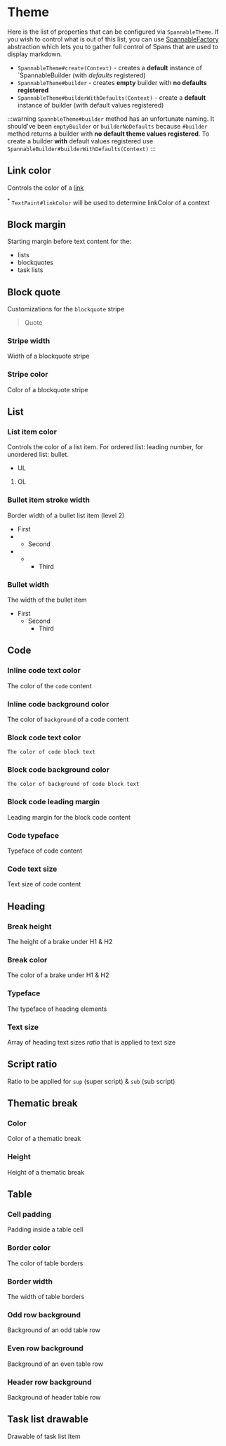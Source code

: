 # Theme

Here is the list of properties that can be configured via `SpannableTheme`. If you wish to control what 
is out of this list, you can use [SpannableFactory](/docs/factory.md)
abstraction which lets you to gather full control of Spans that are used to display markdown.

* `SpannableTheme#create(Context)` - creates a **default** instance of `SpannableBuilder (with _defaults_ registered)
* `SpannableTheme#builder` - creates **empty** builder with **no defaults registered**
* `SpannableTheme#builderWithDefaults(Context)` - create a **default** instance of builder (with default values registered)

:::warning
`SpannbleTheme#builder` method has an unfortunate naming. It should've been `emptyBuilder`
or `builderNoDefaults` because `#builder` method returns a builder with <strong>no default
theme values registered</strong>. To create a builder **with** default values registered
use `SpannableBuilder#builderWithDefaults(Context)`
:::

## Link color

Controls the color of a [link](#)

<ThemeProperty name="linkColor" type="@ColorInt int" defaults="Default link color of a context where markdown is displayed <sup>*</sup>" />

<sup>*</sup> `TextPaint#linkColor` will be used to determine linkColor of a context

## Block margin

Starting margin before text content for the:
* lists
* blockquotes
* task lists

<ThemeProperty name="blockMargin" type="@Px int" defaults="24dp" />

## Block quote

Customizations for the `blockquote` stripe

> Quote

### Stripe width

Width of a blockquote stripe

<ThemeProperty name="blockQuoteWidth" type="@Px int" defaults="1/4 of the <a href='#block-margin'>block margin</a>" />

### Stripe color

Color of a blockquote stripe

<ThemeProperty name="blockQuoteColor" type="@ColorInt int" defaults="textColor with <code>25</code> (0-255) alpha value" />

## List

### List item color

Controls the color of a list item. For ordered list: leading number,
for unordered list: bullet.

* UL
1. OL

<ThemeProperty name="listItemColor" type="@ColorInt int" defaults="Text color" />

### Bullet item stroke width

Border width of a bullet list item (level 2)

* First
* * Second
* * * Third

<ThemeProperty name="bulletListItemStrokeWidth" type="@Px int" defaults="Stroke width of TextPaint" />

### Bullet width

The width of the bullet item

* First
  * Second
    * Third

<ThemeProperty name="bulletWidth" type="@Px int" defaults="min(<a href='#block-margin'>blockMargin</a>, lineHeight) / 2" />

## Code

### Inline code text color

The color of the `code` content

<ThemeProperty name="codeTextColor" type="@ColorInt int" defaults="Content text color" />

### Inline code background color

The color of `background` of a code content

<ThemeProperty name="codeBackgroundColor" type="@ColorInt int" defaults="<a href='#inline-code-text-color'>inline code text color</a> with 25 (0-255) alpha" />

### Block code text color

```
The color of code block text
```

<ThemeProperty name="codeBlockTextColor" type="@ColorInt int" defaults="<a href='#inline-code-text-color'>inline code text color</a>" />

### Block code background color

```
The color of background of code block text
```

<ThemeProperty name="codeBlockBackgroundColor" type="@ColorInt int" defaults="<a href='#inline-code-background-color'>inline code background color</a>" />

### Block code leading margin

Leading margin for the block code content

<ThemeProperty name="codeMultilineMargin" type="@Px int" defaults="8dip" />

### Code typeface

Typeface of code content

<ThemeProperty name="codeTypeface" type="android.graphics.Typeface" defaults="Typeface.MONOSPACE" />

### Code text size

Text size of code content

<ThemeProperty name="codeTextSize" type="@Px int" defaults="(Content text size) * 0.87 if no custom <a href='#code-typeface'>Typeface</a> was set, otherwise (content text size)" />

## Heading

### Break height

The height of a brake under H1 &amp; H2

<ThemeProperty name="headingBreakHeight" type="@Px int" defaults="Stroke width of context TextPaint" />

### Break color

The color of a brake under H1 &amp; H2

<ThemeProperty name="headingBreakColor" type="@ColorInt int" defaults="(text color) with 75 (0-255) alpha" />

### Typeface <Badge text="1.1.0" />

The typeface of heading elements

<ThemeProperty name="headingTypeface" type="android.graphics.Typeface" defaults="default text Typeface" />

### Text size <Badge text="1.1.0" />

Array of heading text sizes _ratio_ that is applied to text size

<ThemeProperty name="headingTextSizeMultipliers" type="float[]" defaults="<code>{2.F, 1.5F, 1.17F, 1.F, .83F, .67F}</code> (HTML spec)" />

## Script ratio

Ratio to be applied for `sup` (super script) &amp; `sub` (sub script)

<ThemeProperty name="scriptTextSizeRatio" type="float" defaults="0.75F" />

## Thematic break

### Color

Color of a thematic break

<ThemeProperty name="thematicBreakColor" type="@ColorInt int" defaults="(text color) with 25 (0-255) alpha" />

### Height

Height of a thematic break

<ThemeProperty name="thematicBreakHeight" type="@Px int" defaults="Stroke width of context TextPaint" />

## Table

### Cell padding

Padding inside a table cell

<ThemeProperty name="tableCellPadding" type="@Px int" defaults="0" />

### Border color

The color of table borders

<ThemeProperty name="tableBorderColor" type="@ColorInt int" defaults="(text color) with 75 (0-255) alpha" />

### Border width

The width of table borders

<ThemeProperty name="tableBorderWidth" type="@Px int" defaults="Stroke with of context TextPaint" />

### Odd row background

Background of an odd table row

<ThemeProperty name="tableOddRowBackgroundColor" type="@ColorInt int" defaults="(text color) with 22 (0-255) alpha" />

### Even row background <Badge text="1.1.1" />

Background of an even table row

<ThemeProperty name="tableEventRowBackgroundColor" type="@ColorInt int" defaults="0" />

### Header row background <Badge text="1.1.1" />

Background of header table row

<ThemeProperty name="tableHeaderRowBackgroundColor" type="@ColorInt int" defaults="0" />

## Task list drawable <Badge text="1.0.1" />

Drawable of task list item

<ThemeProperty name="taskListDrawable" type="android.graphics.drawable.Drawable" defaults="ru.noties.markwon.spans.TaskListDrawable" />
